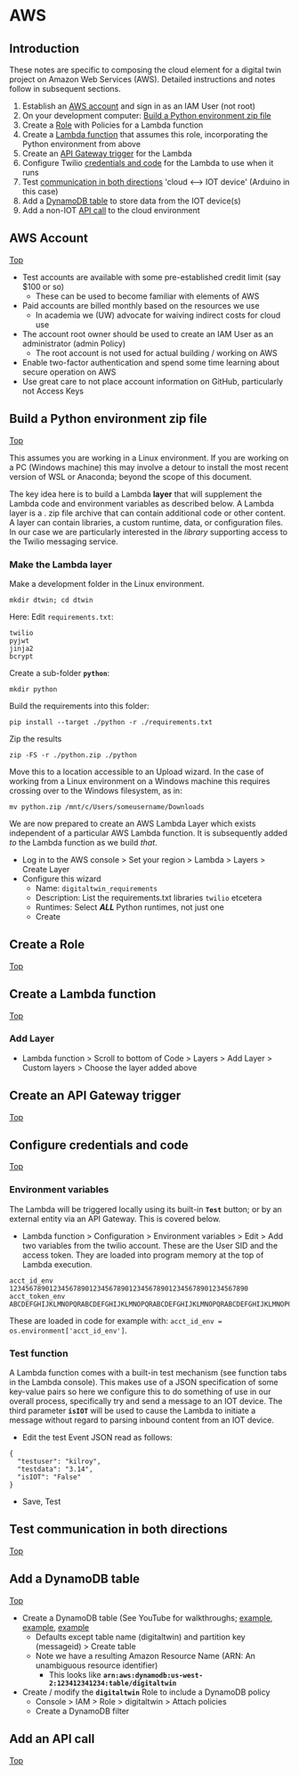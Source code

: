 # AWS


## Introduction


These notes are specific to composing the cloud element for a digital twin project on Amazon Web Services (AWS). 
Detailed instructions and notes follow in subsequent sections.


1. Establish an [AWS account](#aws_account) and sign in as an IAM User (not root)
2. On your development computer: [Build a Python environment zip file](#build-a-python-environment-zip-file)
3. Create a [Role](#create-a-role) with Policies for a Lambda function
4. Create a [Lambda function](#create-a-lambda-function) that assumes this role, incorporating the Python environment from above
5. Create an [API Gateway trigger](create-an-api-gateway-trigger) for the Lambda
6. Configure Twilio [credentials and code](configure-credentials-and-code) for the Lambda to use when it runs
7. Test [communication in both directions](test-communication-in-both-directions) 'cloud <--> IOT device' (Arduino in this case)
8. Add a [DynamoDB table](#add-a-dynamodb-table) to store data from the IOT device(s)
9. Add a non-IOT [API call](add-an-api-call) to the cloud environment


## AWS Account

[Top](#aws)


- Test accounts are available with some pre-established credit limit (say $100 or so)
    - These can be used to become familiar with elements of AWS
- Paid accounts are billed monthly based on the resources we use
    - In academia we (UW) advocate for waiving indirect costs for cloud use
- The account root owner should be used to create an IAM User as an administrator (admin Policy)
    - The root account is not used for actual building / working on AWS
- Enable two-factor authentication and spend some time learning about secure operation on AWS
- Use great care to not place account information on GitHub, particularly not Access Keys


## Build a Python environment zip file


[Top](#aws)


This assumes you are working in a Linux environment. If you are working on a PC (Windows machine) 
this may involve a detour to install the most recent version of WSL or Anaconda; beyond the scope
of this document. 


The key idea here is to build a Lambda **layer** that will supplement the Lambda code and environment 
variables as described below.  A Lambda layer is a . zip file archive that can contain additional 
code or other content. A layer can contain libraries, a custom runtime, data, or configuration files.
In our case we are particularly interested in the *library* supporting access to the Twilio 
messaging service.

### Make the Lambda layer


Make a development folder in the Linux environment.


```
mkdir dtwin; cd dtwin
```


Here: Edit `requirements.txt`: 

```
twilio
pyjwt
jinja2
bcrypt
```

Create a sub-folder **`python`**:


```
mkdir python
```


Build the requirements into this folder:


```
pip install --target ./python -r ./requirements.txt
```


Zip the results


```
zip -FS -r ./python.zip ./python
```


Move this to a location accessible to an Upload wizard. In the case of working from a 
Linux environment on a Windows machine this requires crossing over to the Windows
filesystem, as in:


```
mv python.zip /mnt/c/Users/someusername/Downloads
```


We are now prepared to create an AWS Lambda Layer which exists independent of a
particular AWS Lambda function. It is subsequently added *to* the Lambda function
as we build *that*. 


- Log in to the AWS console > Set your region > Lambda > Layers > Create Layer
- Configure this wizard
    - Name: `digitaltwin_requirements`
    - Description: List the requirements.txt libraries `twilio` etcetera
    - Runtimes: Select ***ALL*** Python runtimes, not just one
    - Create



## Create a Role


[Top](#aws)




## Create a Lambda function


[Top](#aws)




### Add Layer


- Lambda function > Scroll to bottom of Code > Layers > Add Layer > Custom layers > Choose the layer added above





## Create an API Gateway trigger


[Top](#aws)




## Configure credentials and code


[Top](#aws)




### Environment variables


The Lambda will be triggered locally using its built-in **`Test`** button; or by an 
external entity via an API Gateway. This is covered below. 


- Lambda function > Configuration > Environment variables > Edit > Add two variables from the twilio account.
These are the User SID and the access token. They are loaded into program memory at the top of Lambda 
execution.


```
acct_id_env          123456789012345678901234567890123456789012345678901234567890
acct_token_env       ABCDEFGHIJKLMNOPQRABCDEFGHIJKLMNOPQRABCDEFGHIJKLMNOPQRABCDEFGHIJKLMNOPQR
```


These are loaded in code for example with: `acct_id_env = os.environment['acct_id_env']`.



### Test function


A Lambda function comes with a built-in test mechanism (see function tabs in the Lambda console). 
This makes use of a JSON specification of some key-value pairs so here we configure this to do
something of use in our overall process, specifically try and send a message to an IOT device.
The third parameter **`isIOT`** will be used to cause the Lambda to initiate a message without
regard to parsing inbound content from an IOT device. 


- Edit the test Event JSON read as follows:


```
{
  "testuser": "kilroy",
  "testdata": "3.14",
  "isIOT": "False"
}
```


- Save, Test


## Test communication in both directions


[Top](#aws)



## Add a DynamoDB table


[Top](#aws)


* Create a DynamoDB table (See YouTube for walkthroughs; 
[example](https://www.youtube.com/watch?v=9eHh946qTIk), [example](https://www.youtube.com/watch?v=2k2GINpO308),
[example](https://www.youtube.com/watch?v=Al1xwYhQ-BM)
    * Defaults except table name (digitaltwin) and partition key (messageid) > Create table
    * Note we have a resulting Amazon Resource Name (ARN: An unambiguous resource identifier)
        * This looks like **`arn:aws:dynamodb:us-west-2:123412341234:table/digitaltwin`**
* Create / modify the **`digitaltwin`** Role to include a DynamoDB policy
    * Console > IAM > Role > digitaltwin > Attach policies
    * Create a DynamoDB filter



## Add an API call


[Top](#aws)



